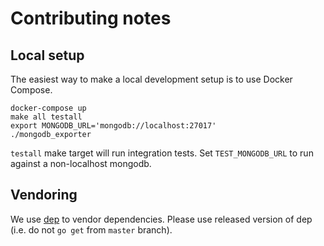 # Contributing notes

## Local setup

The easiest way to make a local development setup is to use Docker Compose.

```
docker-compose up
make all testall
export MONGODB_URL='mongodb://localhost:27017'
./mongodb_exporter
```

`testall` make target will run integration tests. Set `TEST_MONGODB_URL` to run
against a non-localhost mongodb.


## Vendoring

We use [dep](https://github.com/golang/dep) to vendor dependencies.
Please use released version of dep (i.e. do not `go get` from `master` branch).
